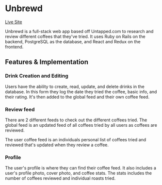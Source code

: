 # Unbrewd

[Live Site](www.unbrewd.us)

Unbrewd is a full-stack web app based off Untapped.com to research and
review different coffees that they've tried. It uses Ruby on Rails on the
backend, PostgreSQL as the database, and React and Redux on the frontend.

## Features & Implementation

### Drink Creation and Editing

Users have the ability to create, read, update, and delete drinks in the
database. In this form they log the date they tried the coffee, basic info,
and their rating. It's then added to the global feed and their own coffee
feed.

### Review feed

There are 2 different feeds to check out the different coffees tried. The
global feed is an updated feed of all coffees tried by all users as coffees
are reviewed.

The user coffee feed is an individuals personal list of coffees tried and
reviewed that's updated when they review a coffee.

### Profile

The user's profile is where they can find their coffee feed. It also includes
a user's profile photo, cover photo, and coffee stats. The stats includes
the number of coffees reviewed and individual roasts tried.
